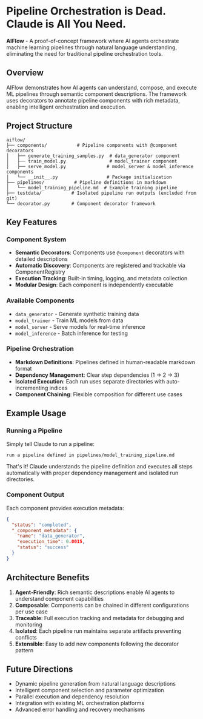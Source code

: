 # Pipeline Orchestration is Dead. Claude is All You Need.

**AIFlow** - A proof-of-concept framework where AI agents orchestrate machine learning pipelines through natural language understanding, eliminating the need for traditional pipeline orchestration tools.

## Overview

AIFlow demonstrates how AI agents can understand, compose, and execute ML pipelines through semantic component descriptions. The framework uses decorators to annotate pipeline components with rich metadata, enabling intelligent orchestration and execution.

## Project Structure

```
aiflow/
├── components/           # Pipeline components with @component decorators
│   ├── generate_training_samples.py  # data_generator component
│   ├── train_model.py                # model_trainer component  
│   ├── serve_model.py               # model_server & model_inference components
│   └── __init__.py                  # Package initialization
├── pipelines/           # Pipeline definitions in markdown
│   └── model_training_pipeline.md  # Example training pipeline
├── testdata/           # Isolated pipeline run outputs (excluded from git)
└── decorator.py        # Component decorator framework
```

## Key Features

### Component System
- **Semantic Decorators**: Components use `@component` decorators with detailed descriptions
- **Automatic Discovery**: Components are registered and trackable via ComponentRegistry  
- **Execution Tracking**: Built-in timing, logging, and metadata collection
- **Modular Design**: Each component is independently executable

### Available Components
- `data_generator` - Generate synthetic training data
- `model_trainer` - Train ML models from data
- `model_server` - Serve models for real-time inference  
- `model_inference` - Batch inference for testing

### Pipeline Orchestration
- **Markdown Definitions**: Pipelines defined in human-readable markdown format
- **Dependency Management**: Clear step dependencies (1 → 2 → 3)
- **Isolated Execution**: Each run uses separate directories with auto-incrementing indices
- **Component Chaining**: Flexible composition for different use cases

## Example Usage

### Running a Pipeline
Simply tell Claude to run a pipeline:

```
run a pipeline defined in pipelines/model_training_pipeline.md
```

That's it! Claude understands the pipeline definition and executes all steps automatically with proper dependency management and isolated run directories.

### Component Output
Each component provides execution metadata:
```json
{
  "status": "completed",
  "_component_metadata": {
    "name": "data_generator", 
    "execution_time": 0.0015,
    "status": "success"
  }
}
```

## Architecture Benefits

1. **Agent-Friendly**: Rich semantic descriptions enable AI agents to understand component capabilities
2. **Composable**: Components can be chained in different configurations per use case
3. **Traceable**: Full execution tracking and metadata for debugging and monitoring  
4. **Isolated**: Each pipeline run maintains separate artifacts preventing conflicts
5. **Extensible**: Easy to add new components following the decorator pattern

## Future Directions

- Dynamic pipeline generation from natural language descriptions
- Intelligent component selection and parameter optimization
- Parallel execution and dependency resolution
- Integration with existing ML orchestration platforms
- Advanced error handling and recovery mechanisms